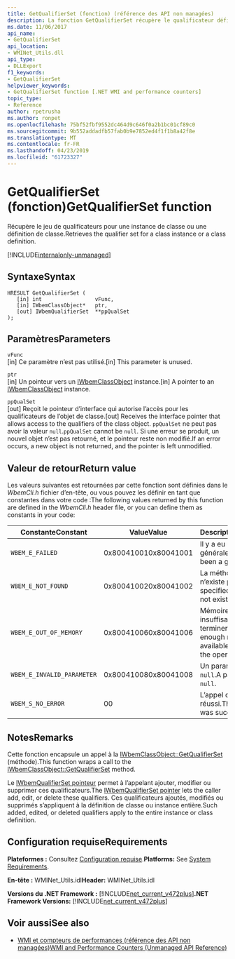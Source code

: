 ```yaml
---
title: GetQualifierSet (fonction) (référence des API non managées)
description: La fonction GetQualifierSet récupère le qualificateur définie pour une classe ou instance.
ms.date: 11/06/2017
api_name:
- GetQualifierSet
api_location:
- WMINet_Utils.dll
api_type:
- DLLExport
f1_keywords:
- GetQualifierSet
helpviewer_keywords:
- GetQualifierSet function [.NET WMI and performance counters]
topic_type:
- Reference
author: rpetrusha
ms.author: ronpet
ms.openlocfilehash: 75bf52fbf9552dc464d9c646f0a2b1bc01cf89c0
ms.sourcegitcommit: 9b552addadfb57fab0b9e7852ed4f1f1b8a42f8e
ms.translationtype: MT
ms.contentlocale: fr-FR
ms.lasthandoff: 04/23/2019
ms.locfileid: "61723327"
---
```

# <a name="getqualifierset-function"></a><span data-ttu-id="b3ae1-103">GetQualifierSet (fonction)</span><span class="sxs-lookup"><span data-stu-id="b3ae1-103">GetQualifierSet function</span></span>
<span data-ttu-id="b3ae1-104">Récupère le jeu de qualificateurs pour une instance de classe ou une définition de classe.</span><span class="sxs-lookup"><span data-stu-id="b3ae1-104">Retrieves the qualifier set for a class instance or a class definition.</span></span>

[!INCLUDE[internalonly-unmanaged](../../../../includes/internalonly-unmanaged.md)]
    
## <a name="syntax"></a><span data-ttu-id="b3ae1-105">Syntaxe</span><span class="sxs-lookup"><span data-stu-id="b3ae1-105">Syntax</span></span>  
  
```  
HRESULT GetQualifierSet (
   [in] int                 vFunc, 
   [in] IWbemClassObject*   ptr, 
   [out] IWbemQualifierSet  **ppQualSet
); 
```  

## <a name="parameters"></a><span data-ttu-id="b3ae1-106">Paramètres</span><span class="sxs-lookup"><span data-stu-id="b3ae1-106">Parameters</span></span>

`vFunc`  
<span data-ttu-id="b3ae1-107">[in] Ce paramètre n’est pas utilisé.</span><span class="sxs-lookup"><span data-stu-id="b3ae1-107">[in] This parameter is unused.</span></span>

`ptr`  
<span data-ttu-id="b3ae1-108">[in] Un pointeur vers un [IWbemClassObject](/windows/desktop/api/wbemcli/nn-wbemcli-iwbemclassobject) instance.</span><span class="sxs-lookup"><span data-stu-id="b3ae1-108">[in] A pointer to an [IWbemClassObject](/windows/desktop/api/wbemcli/nn-wbemcli-iwbemclassobject) instance.</span></span>

`ppQualSet`  
<span data-ttu-id="b3ae1-109">[out] Reçoit le pointeur d’interface qui autorise l’accès pour les qualificateurs de l’objet de classe.</span><span class="sxs-lookup"><span data-stu-id="b3ae1-109">[out] Receives the interface pointer that allows access to the qualifiers of the class object.</span></span> <span data-ttu-id="b3ae1-110">`ppQualSet` ne peut pas avoir la valeur `null`.</span><span class="sxs-lookup"><span data-stu-id="b3ae1-110">`ppQualSet` cannot be `null`.</span></span> <span data-ttu-id="b3ae1-111">Si une erreur se produit, un nouvel objet n’est pas retourné, et le pointeur reste non modifié.</span><span class="sxs-lookup"><span data-stu-id="b3ae1-111">If an error occurs, a new object is not returned, and the pointer is left unmodified.</span></span> 

## <a name="return-value"></a><span data-ttu-id="b3ae1-112">Valeur de retour</span><span class="sxs-lookup"><span data-stu-id="b3ae1-112">Return value</span></span>

<span data-ttu-id="b3ae1-113">Les valeurs suivantes est retournées par cette fonction sont définies dans le *WbemCli.h* fichier d’en-tête, ou vous pouvez les définir en tant que constantes dans votre code :</span><span class="sxs-lookup"><span data-stu-id="b3ae1-113">The following values returned by this function are defined in the *WbemCli.h* header file, or you can define them as constants in your code:</span></span>

|<span data-ttu-id="b3ae1-114">Constante</span><span class="sxs-lookup"><span data-stu-id="b3ae1-114">Constant</span></span>  |<span data-ttu-id="b3ae1-115">Value</span><span class="sxs-lookup"><span data-stu-id="b3ae1-115">Value</span></span>  |<span data-ttu-id="b3ae1-116">Description</span><span class="sxs-lookup"><span data-stu-id="b3ae1-116">Description</span></span>  |
|---------|---------|---------|
|`WBEM_E_FAILED` | <span data-ttu-id="b3ae1-117">0x80041001</span><span class="sxs-lookup"><span data-stu-id="b3ae1-117">0x80041001</span></span> | <span data-ttu-id="b3ae1-118">Il y a eu une défaillance générale.</span><span class="sxs-lookup"><span data-stu-id="b3ae1-118">There has been a general failure.</span></span> |
|`WBEM_E_NOT_FOUND` | <span data-ttu-id="b3ae1-119">0x80041002</span><span class="sxs-lookup"><span data-stu-id="b3ae1-119">0x80041002</span></span> | <span data-ttu-id="b3ae1-120">La méthode spécifiée n’existe pas.</span><span class="sxs-lookup"><span data-stu-id="b3ae1-120">The specified method does not exist.</span></span> |
|`WBEM_E_OUT_OF_MEMORY` | <span data-ttu-id="b3ae1-121">0x80041006</span><span class="sxs-lookup"><span data-stu-id="b3ae1-121">0x80041006</span></span> | <span data-ttu-id="b3ae1-122">Mémoire est insuffisante pour terminer l’opération.</span><span class="sxs-lookup"><span data-stu-id="b3ae1-122">Not enough memory is available to complete the operation.</span></span> |
|`WBEM_E_INVALID_PARAMETER` | <span data-ttu-id="b3ae1-123">0x80041008</span><span class="sxs-lookup"><span data-stu-id="b3ae1-123">0x80041008</span></span> | <span data-ttu-id="b3ae1-124">Un paramètre est `null`.</span><span class="sxs-lookup"><span data-stu-id="b3ae1-124">A parameter is `null`.</span></span> |
|`WBEM_S_NO_ERROR` | <span data-ttu-id="b3ae1-125">0</span><span class="sxs-lookup"><span data-stu-id="b3ae1-125">0</span></span> | <span data-ttu-id="b3ae1-126">L’appel de fonction a réussi.</span><span class="sxs-lookup"><span data-stu-id="b3ae1-126">The function call was successful.</span></span>  |
  
## <a name="remarks"></a><span data-ttu-id="b3ae1-127">Notes</span><span class="sxs-lookup"><span data-stu-id="b3ae1-127">Remarks</span></span>

<span data-ttu-id="b3ae1-128">Cette fonction encapsule un appel à la [IWbemClassObject::GetQualifierSet](/windows/desktop/api/wbemcli/nf-wbemcli-iwbemclassobject-getqualifierset) (méthode).</span><span class="sxs-lookup"><span data-stu-id="b3ae1-128">This function wraps a call to the [IWbemClassObject::GetQualifierSet](/windows/desktop/api/wbemcli/nf-wbemcli-iwbemclassobject-getqualifierset) method.</span></span> 

<span data-ttu-id="b3ae1-129">Le [IWbemQualifierSet pointeur](/windows/desktop/api/wbemcli/nn-wbemcli-iwbemqualifierset) permet à l’appelant ajouter, modifier ou supprimer ces qualificateurs.</span><span class="sxs-lookup"><span data-stu-id="b3ae1-129">The [IWbemQualifierSet pointer](/windows/desktop/api/wbemcli/nn-wbemcli-iwbemqualifierset) lets the caller add, edit, or delete these qualifiers.</span></span> <span data-ttu-id="b3ae1-130">Ces qualificateurs ajoutés, modifiés ou supprimés s’appliquent à la définition de classe ou instance entière.</span><span class="sxs-lookup"><span data-stu-id="b3ae1-130">Such added, edited, or deleted qualifiers apply to the entire instance or class definition.</span></span>

## <a name="requirements"></a><span data-ttu-id="b3ae1-131">Configuration requise</span><span class="sxs-lookup"><span data-stu-id="b3ae1-131">Requirements</span></span>  
<span data-ttu-id="b3ae1-132">**Plateformes :** Consultez [Configuration requise](../../../../docs/framework/get-started/system-requirements.md).</span><span class="sxs-lookup"><span data-stu-id="b3ae1-132">**Platforms:** See [System Requirements](../../../../docs/framework/get-started/system-requirements.md).</span></span>  
  
 <span data-ttu-id="b3ae1-133">**En-tête :** WMINet_Utils.idl</span><span class="sxs-lookup"><span data-stu-id="b3ae1-133">**Header:** WMINet_Utils.idl</span></span>  
  
 <span data-ttu-id="b3ae1-134">**Versions du .NET Framework :** [!INCLUDE[net_current_v472plus](../../../../includes/net-current-v472plus.md)]</span><span class="sxs-lookup"><span data-stu-id="b3ae1-134">**.NET Framework Versions:** [!INCLUDE[net_current_v472plus](../../../../includes/net-current-v472plus.md)]</span></span>  
  
## <a name="see-also"></a><span data-ttu-id="b3ae1-135">Voir aussi</span><span class="sxs-lookup"><span data-stu-id="b3ae1-135">See also</span></span>

- [<span data-ttu-id="b3ae1-136">WMI et compteurs de performances (référence des API non managées)</span><span class="sxs-lookup"><span data-stu-id="b3ae1-136">WMI and Performance Counters (Unmanaged API Reference)</span></span>](index.md)
